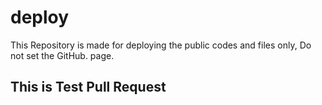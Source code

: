 # deploy
This Repository is made for deploying the public codes and files only, Do not set the GitHub. page.

## This is Test Pull Request
